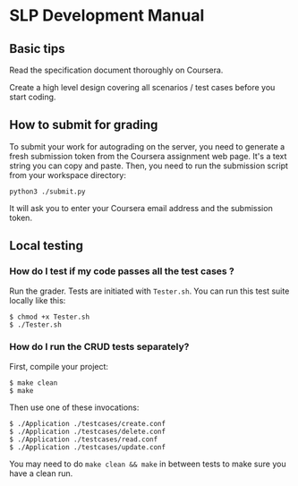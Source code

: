 
# SLP Development Manual

## Basic tips

Read the specification document thoroughly on Coursera.

Create a high level design covering all scenarios / test cases before you start coding.

## How to submit for grading

To submit your work for autograding on the server, you need to generate a fresh submission token from the Coursera assignment web page. It's a text string you can copy and paste. Then, you need to run the submission script from your workspace directory:

```
python3 ./submit.py
```

It will ask you to enter your Coursera email address and the submission token.

## Local testing

### How do I test if my code passes all the test cases ?

Run the grader. Tests are initiated with `Tester.sh`. You can run this test suite locally like this:

```
$ chmod +x Tester.sh
$ ./Tester.sh
```

### How do I run the CRUD tests separately?

First, compile your project:

```
$ make clean
$ make
```

Then use one of these invocations:

```
$ ./Application ./testcases/create.conf
$ ./Application ./testcases/delete.conf
$ ./Application ./testcases/read.conf
$ ./Application ./testcases/update.conf
```

You may need to do `make clean && make` in between tests to make sure you have a clean run.
